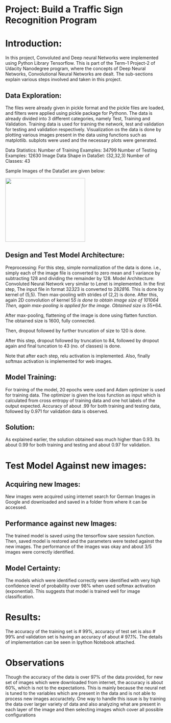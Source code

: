# Project: Build a Traffic Sign Recognition Program

# Introduction:

In this project, Convoluted and Deep neural Networks were implemented using Python Library Tensorflow. 
This is part of the Term-1 Project-2 of Udacity Nanodegree program, where the concepts of Deep Neural Networks, Convolutional Neural Networks are dealt. The sub-sections explain various steps involved and taken in this project.

## Data Exploration:
The files were already given in pickle format and the pickle files are loaded, and filters were applied using pickle package for Pythonn.
The data is already divided into 3 different categories, namely Test, Training and Validation. Training data is used for training the network, test and validation for testing and validation respectively.
Visualization os the data is done by plotting various images present in the data using functions such as matplotlib. subplots were used and the necessary plots were generated.

Data Statistics: Number of Training Examples: 34799
                 Number of Testing Examples: 12630
                 Image Data Shape in DataSet: (32,32,3)
                 Number of Classes: 43
                 
Sample Images of the DataSet are given below:

<a href="url"><img src="https://image.ibb.co/jiRYWk/before_persp.png" align="center" height="200" width="250" ></a>

## Design and Test Model Architecture:
Preprocessing: For this step, simple normalization of the data is done. i.e., simply each of the image file is converted to zero mean and 1 variance by subtracting 128 and dividing the remainder by 128.
Model Architecture: Convoluted Neural Network very similar to Lenet is implemented. In the first step, The input file in format 32*32*3 is converted to 28*28*16. This is done by kernel of (5,5). Then max-pooling with strides of (2,2) is done. After this, again 2D convolution of kernel 5*5 is done to obtain image size of 10*10*64
Then, again max-pooling is applied for the image. Obtained size is 5*5*64.

After max-pooling, flattening of the image is done using flatten function. The obtained size is 1600, fully connected.

Then, dropout followed by further truncation of size to 120 is done.

After this step, dropout followed by truncation to 84, followed by dropout again and final tuncation to 43 (no. of classes) is done.

Note that after each step, relu activation is implemented. Also, finally softmax activation is implemented for web images.

## Model Training:
For training of the model, 20 epochs were used and Adam optimizer is used for training data. The optimizer is given the loss function as input which is calculated from cross entropy of training data and one hot labels of the output expected. Accuracy of about .99 for both training and testing data, followed by 0.971 for validation data is observed.

## Solution:
As explained earlier, the solution obtained was much higher than 0.93. Its about 0.99 for both training and testing and about 0.97 for validation.

# Test Model Against new images:

## Acquiring new Images:
New images were acquired using internet search for German Images in Google and downloaded and saved in a folder from where it can be accessed.

## Performance against new Images:
The trained model is saved using the tensorflow save session function. Then, saved model is restored and the parameters were tested against the new images. The performance of the images was okay and about 3/5 images were correctly identified.

## Model Certainty:
The models which were identified correctly were identified with very high confidence level of probability over 98% when used softmax activation (exponential). This suggests that model is trained well for image classification.

# Results:

The accuracy of the training set is # 99%, accuracy of test set is also # 99% and validation set is having an accuracy of about # 97.1%. 
The details of implementation can be seen in Ipython Notebook attached.

# Observations

Though the accuracy of the data is over 97% of the data provided, for new set of images which were downloaded from internet, the accuracy is about 60%, which is not to the expectations. This is mainly because the neural net is tuned to the variables which are present in the data and is not able to process new images accuractely. One way to handle this issue is by training the data over larger variety of data and also analyzing what are present in each layer of the image and then selecting images which cover all possible configurations
